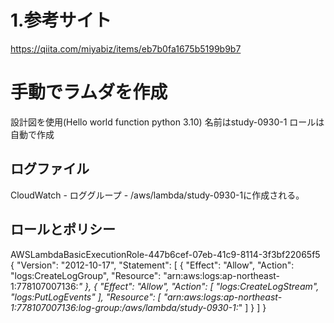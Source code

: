 # 1.参考サイト
https://qiita.com/miyabiz/items/eb7b0fa1675b5199b9b7

# 手動でラムダを作成
設計図を使用(Hello world function python 3.10)
名前はstudy-0930-1
ロールは自動で作成

## ログファイル
CloudWatch - ロググループ - /aws/lambda/study-0930-1に作成される。

## ロールとポリシー
AWSLambdaBasicExecutionRole-447b6cef-07eb-41c9-8114-3f3bf22065f5
{
    "Version": "2012-10-17",
    "Statement": [
        {
            "Effect": "Allow",
            "Action": "logs:CreateLogGroup",
            "Resource": "arn:aws:logs:ap-northeast-1:778107007136:*"
        },
        {
            "Effect": "Allow",
            "Action": [
                "logs:CreateLogStream",
                "logs:PutLogEvents"
            ],
            "Resource": [
                "arn:aws:logs:ap-northeast-1:778107007136:log-group:/aws/lambda/study-0930-1:*"
            ]
        }
    ]
}